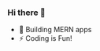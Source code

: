 ### Hi there 👋

<!--
**kartarkat/kartarkat** is a ✨ _special_ ✨ repository because its `README.md` (this file) appears on your GitHub profile.

Here are some ideas to get you started:
-->
- 🌱 Building MERN apps
- ⚡ Coding is Fun!

